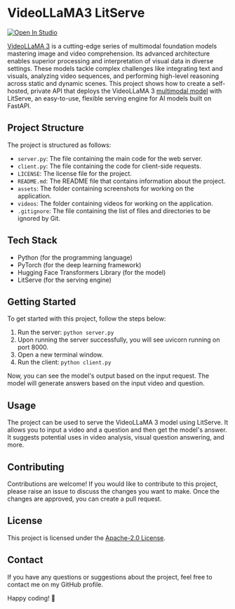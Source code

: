 # VideoLLaMA3 LitServe

[![Open In Studio](https://pl-bolts-doc-images.s3.us-east-2.amazonaws.com/app-2/studio-badge.svg)](https://lightning.ai/sitammeur/studios/videollama3-litserve)

[VideoLLaMA 3](https://huggingface.co/collections/DAMO-NLP-SG/videollama3-678cdda9281a0e32fe79af15) is a cutting-edge series of multimodal foundation models mastering image and video comprehension. Its advanced architecture enables superior processing and interpretation of visual data in diverse settings. These models tackle complex challenges like integrating text and visuals, analyzing video sequences, and performing high-level reasoning across static and dynamic scenes. This project shows how to create a self-hosted, private API that deploys the VideoLLaMA 3 [multimodal model](https://huggingface.co/DAMO-NLP-SG/VideoLLaMA3-2B) with LitServe, an easy-to-use, flexible serving engine for AI models built on FastAPI.

## Project Structure

The project is structured as follows:

- `server.py`: The file containing the main code for the web server.
- `client.py`: The file containing the code for client-side requests.
- `LICENSE`: The license file for the project.
- `README.md`: The README file that contains information about the project.
- `assets`: The folder containing screenshots for working on the application.
- `videos`: The folder containing videos for working on the application.
- `.gitignore`: The file containing the list of files and directories to be ignored by Git.

## Tech Stack

- Python (for the programming language)
- PyTorch (for the deep learning framework)
- Hugging Face Transformers Library (for the model)
- LitServe (for the serving engine)

## Getting Started

To get started with this project, follow the steps below:

1. Run the server: `python server.py`
2. Upon running the server successfully, you will see uvicorn running on port 8000.
3. Open a new terminal window.
4. Run the client: `python client.py`

Now, you can see the model's output based on the input request. The model will generate answers based on the input video and question.

## Usage

The project can be used to serve the VideoLLaMA 3 model using LitServe. It allows you to input a video and a question and then get the model's answer. It suggests potential uses in video analysis, visual question answering, and more.

## Contributing

Contributions are welcome! If you would like to contribute to this project, please raise an issue to discuss the changes you want to make. Once the changes are approved, you can create a pull request.

## License

This project is licensed under the [Apache-2.0 License](LICENSE).

## Contact

If you have any questions or suggestions about the project, feel free to contact me on my GitHub profile.

Happy coding! 🚀
